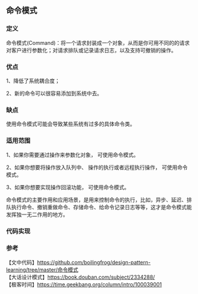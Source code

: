 ## 命令模式

### 定义

命令模式(Command)：将一个请求封装成一个对象，从而是你可用不同的的请求对客户进行参数化；对请求排队或记录请求日志，以及支持可撤销的操作。  

### 优点

1、降低了系统耦合度；  

2、新的命令可以很容易添加到系统中去。   

### 缺点

使用命令模式可能会导致某些系统有过多的具体命令类。   

### 适用范围

1、如果你需要通过操作来参数化对象， 可使用命令模式。  

2、如果你想要将操作放入队列中、 操作的执行或者远程执行操作， 可使用命令模式。   

3、如果你想要实现操作回滚功能， 可使用命令模式。  

命令模式的主要作用和应用场景，是用来控制命令的执行，比如，异步、延迟、排队执行命令、撤销重做命令、存储命令、给命令记录日志等等，这才是命令模式能发挥独一无二作用的地方。  

### 代码实现

### 参考

【文中代码】https://github.com/boilingfrog/design-pattern-learning/tree/master/命令模式       
【大话设计模式】https://book.douban.com/subject/2334288/  
【极客时间】https://time.geekbang.org/column/intro/100039001   